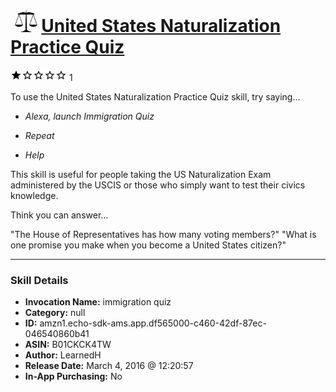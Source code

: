 # &nbsp;<img src="skill_icon" alt="United States Naturalization Practice Quiz icon" width="36"> [United States Naturalization Practice Quiz](http://alexa.amazon.com/#skills/amzn1.echo-sdk-ams.app.df565000-c460-42df-87ec-046540860b41)
![1 stars](../../images/ic_star_black_18dp_1x.png)![1 stars](../../images/ic_star_border_black_18dp_1x.png)![1 stars](../../images/ic_star_border_black_18dp_1x.png)![1 stars](../../images/ic_star_border_black_18dp_1x.png)![1 stars](../../images/ic_star_border_black_18dp_1x.png) 1

To use the United States Naturalization Practice Quiz skill, try saying...

* *Alexa, launch Immigration Quiz*

* *Repeat*

* *Help*

This skill is useful for people taking the US Naturalization Exam administered by the USCIS or those who simply want to test their civics knowledge.  

Think you can answer...

"The House of Representatives has how many voting members?"
"What is one promise you make when you become a United States citizen?"

***

### Skill Details

* **Invocation Name:** immigration quiz
* **Category:** null
* **ID:** amzn1.echo-sdk-ams.app.df565000-c460-42df-87ec-046540860b41
* **ASIN:** B01CKCK4TW
* **Author:** LearnedH
* **Release Date:** March 4, 2016 @ 12:20:57
* **In-App Purchasing:** No
